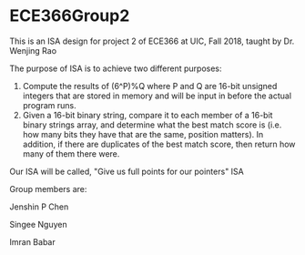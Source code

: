 # ECE366Group2
This is an ISA design for project 2 of ECE366 at UIC, Fall 2018, taught by Dr. Wenjing Rao

The purpose of ISA is to achieve two different purposes:
1. Compute the results of (6^P)%Q where P and Q are 16-bit unsigned integers that are stored in memory and 
  will be input in before the actual program runs. 
2. Given a 16-bit binary string, compare it to each member of a 16-bit binary strings array, and
  determine what the best match score is (i.e. how many bits they have that are the same, position matters).
  In addition, if there are duplicates of the best match score, then return how many of them there were. 
  
Our ISA will be called, "Give us full points for our pointers" ISA 

Group members are:

Jenshin P Chen

Singee Nguyen

Imran Babar
